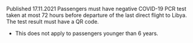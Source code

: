 Published 17.11.2021
Passengers must have negative COVID-19 PCR test taken at most 72 hours before departure of the last direct flight to Libya. The test result must have a QR code.
- This does not apply to passengers younger than 6 years.
